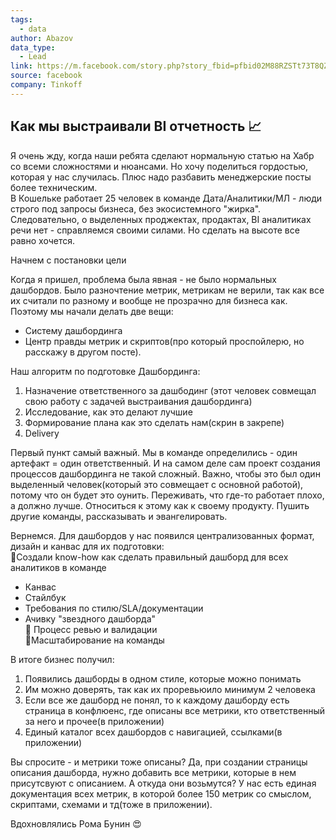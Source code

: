 ```yaml
---
tags:
  - data
author: Abazov
data_type:
  - Lead
link: https://m.facebook.com/story.php?story_fbid=pfbid02M88RZSTt73T8QZaHeoBfvauUupnErjY97CJKccYGqvHGRtfZzBfQhJAfjJtLMBgwl&id=100000825102629&mibextid=Nif5oz
source: facebook
company: Tinkoff
---
```


## Как мы выстраивали BI отчетность 📈  
  
Я очень жду, когда наши ребята сделают нормальную статью на Хабр со всеми сложностями и нюансами. Но хочу поделиться гордостью, которая у нас случилась. Плюс надо разбавить менеджерские посты более техническим.  
В Кошельке работает 25 человек в команде Дата/Аналитики/МЛ - люди строго под запросы бизнеса, без экосистемного "жирка". Следовательно, о выделенных проджектах, продактах, BI аналитиках речи нет - справляемся своими силами. Но сделать на высоте все равно хочется.  
  
Начнем с постановки цели  
  
Когда я пришел, проблема была явная - не было нормальных дашбордов. Было разночтение метрик, метрикам не верили, так как все их считали по разному и вообще не прозрачно для бизнеса как. Поэтому мы начали делать две вещи:  
- Систему дашбординга  
- Центр правды метрик и скриптов(про который проспойлерю, но расскажу в другом посте).  
  
Наш алгоритм по подготовке Дашбординга:  
1) Назначение ответственного за дашбодинг (этот человек совмещал свою работу с задачей выстраивания дашбординга)  
2) Исследование, как это делают лучшие  
3) Формирование плана как это сделать нам(скрин в закрепе)  
4) Delivery  
  
Первый пункт самый важный. Мы в команде определились - один артефакт = один ответственный. И на самом деле сам проект создания процессов дашбординга не такой сложный. Важно, чтобы это был один выделенный человек(который это совмещает с основной работой), потому что он будет это оунить. Переживать, что где-то работает плохо, а должно лучше. Относиться к этому как к своему продукту. Пушить другие команды, рассказывать и эвангелировать.  
  
Вернемся. Для дашбордов у нас появился централизованных формат, дизайн и канвас для их подготовки:  
🧩Создали know-how как сделать правильный дашборд для всех аналитиков в команде  
- Канвас  
- Стайлбук  
- Требования по стилю/SLA/документации  
- Ачивку "звездного дашборда"  
👮 Процесс ревью и валидации  
🚀Масштабирование на команды  
  
В итоге бизнес получил:  
1) Появились дашборды в одном стиле, которые можно понимать  
2) Им можно доверять, так как их проревьюило минимум 2 человека  
3) Если все же дашборд не понял, то к каждому дашборду есть страница в конфлюенс, где описаны все метрики, кто ответственный за него и прочее(в приложении)  
4) Единый каталог всех дашбордов с навигацией, ссылками(в приложении)  
  
Вы спросите - и метрики тоже описаны? Да, при создании страницы описания дашборда, нужно добавить все метрики, которые в нем присутсвуют с описанием. А откуда они возьмутся? У нас есть единая документация всех метрик, в которой более 150 метрик со смыслом, скриптами, схемами и тд(тоже в приложении).  
  
Вдохновлялись Рома Бунин 😍